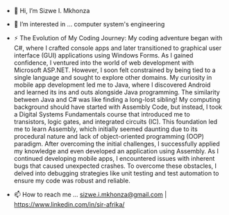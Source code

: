 - 👋 Hi, I’m Sizwe I. Mkhonza
- 👀 I’m interested in ... computer system's engineering
  
- ⚡ The Evolution of My Coding Journey:
My coding adventure began with C#, where I crafted console apps and later transitioned to graphical user interface (GUI) applications using Windows Forms. As I gained confidence, I ventured into the world of web development with Microsoft ASP.NET.
However, I soon felt constrained by being tied to a single language and sought to explore other domains. My curiosity in mobile app development led me to Java, where I discovered Android and learned its ins and outs alongside Java programming.
The similarity between Java and C# was like finding a long-lost sibling!
My computing background should have started with Assembly Code, but instead, I took a Digital Systems Fundamentals course that introduced me to transistors, logic gates, and integrated circuits (IC).
This foundation led me to learn Assembly, which initially seemed daunting due to its procedural nature and lack of object-oriented programming (OOP) paradigm.
After overcoming the initial challenges, I successfully applied my knowledge and even developed an application using Assembly.
As I continued developing mobile apps, I encountered issues with inherent bugs that caused unexpected crashes. To overcome these obstacles, I delved into debugging strategies like unit testing and test automation to ensure my code was robust and reliable.

- 📫 How to reach me ...  sizwe.i.mkhonza@gmail.com | https://www.linkedin.com/in/sir-afrika/
  
<!---
psydck/psydck is a ✨ special ✨ repository because its `README.md` (this file) appears on your GitHub profile.
You can click the Preview link to take a look at your changes.
--->
